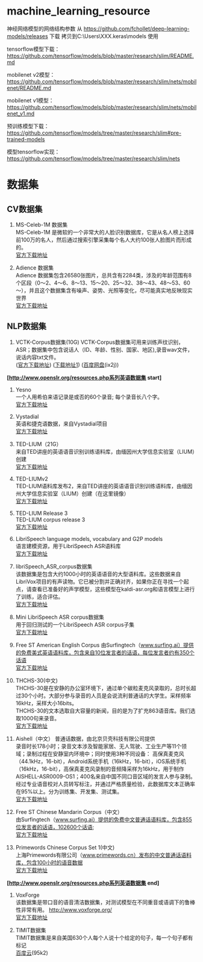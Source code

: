 # machine_learning_resource
神经网络模型的网络结构参数
从 https://github.com/fchollet/deep-learning-models/releases 下载
拷贝到C:\Users\XXX\.keras\models 使用

tensorflow模型下载：  
https://github.com/tensorflow/models/blob/master/research/slim/README.md

mobilenet v2模型：  
https://github.com/tensorflow/models/blob/master/research/slim/nets/mobilenet/README.md

mobilenet v1模型：  
https://github.com/tensorflow/models/blob/master/research/slim/nets/mobilenet_v1.md

预训练模型下载：  
https://github.com/tensorflow/models/tree/master/research/slim#pre-trained-models  

模型tensorflow实现：  
https://github.com/tensorflow/models/tree/master/research/slim/nets  

# 数据集

## CV数据集
1. MS-Celeb-1M 数据集  
MS-Celeb-1M 是微软的一个非常大的人脸识别数据库，它是从名人榜上选择前100万的名人，然后通过搜索引擎采集每个名人大约100张人脸图片而形成的。  
[官方下载地址](https://www.microsoft.com/en-us/research/project/ms-celeb-1m-challenge-recognizing-one-million-celebrities-real-world/)    

2. Adience 数据集  
Adience 数据集包含26580张图片，总共含有2284类，涉及的年龄范围有8个区段（0～2、4～6、8～13、15～20、25～32、38～43、48～53、60～），并且这个数据集含有噪声、姿势、光照等变化，尽可能真实地反映现实世界  
[官方下载地址](http://www.openu.ac.il/home/hassner/Adience/data.html#agegender)  


## NLP数据集
1. VCTK-Corpus数据集(10G)
VCTK-Corpus数据集可用来训练声纹识别，ASR；数据集中包含说话人（ID、年龄、性别、国家、地区),录音wav文件，说话内容txt文件。  
([官方下载地址](http://homepages.inf.ed.ac.uk/jyamagis/release/VCTK-Corpus.tar.gz))  ([下载地址1](https://datashare.is.ed.ac.uk/handle/10283/2651))  ([百度网盘](https://pan.baidu.com/s/13ATxLTeGrdfi6159oOg89w)(ix2j))    

**[http://www.openslr.org/resources.php系列英语数据集 start]**
1. Yesno  
一个人用希伯来语记录是或否的60个录音; 每个录音长八个字。    
[官方下载地址](http://www.openslr.org/1/)  

2. Vystadial    
英语和捷克语数据，来自Vystadial项目        
[官方下载地址](http://www.openslr.org/6/)  

3. TED-LIUM（21G）  
来自TED讲座的英语语音识别训练语料库，由缅因州大学信息实验室（LIUM）创建  
[官方下载地址](http://www.openslr.org/7/)  

4. TED-LIUMv2  
TED-LIUM语料库发布2，来自TED讲座的英语语音识别训练语料库，由缅因州大学信息实验室（LIUM）创建（在这里镜像）  
[官方下载地址](http://www.openslr.org/19/)  

5. TED-LIUM Release 3  
TED-LIUM corpus release 3  
[官方下载地址](https://www.openslr.org/51/)     

6. LibriSpeech language models, vocabulary and G2P models  
语言建模资源，用于LibriSpeech ASR语料库        
[官方下载地址](http://www.openslr.org/11/) 

7. libriSpeech_ASR_corpus数据集  
该数据集是包含大约1000小时的英语语音的大型语料库。这些数据来自LibriVox项目的有声读物。它已被分割并正确对齐，如果你正在寻找一个起点，请查看已准备好的声学模型，这些模型在kaldi-asr.org和语言模型上进行了训练，适合评估。    
[官方下载地址](https://www.openslr.org/12)  

8. Mini LibriSpeech ASR corpus数据集   
用于回归测试的一个LibriSpeech ASR corpus子集  
[官方下载地址](http://www.openslr.org/31/)  

9. Free ST American English Corpus
由Surfingtech（www.surfing.ai）提供的免费美式英语语料库，包含来自10位发言者的话语，每位发言者约有350个话语  
[官方下载地址](http://www.openslr.org/45/)

10. THCHS-30(中文)  
THCHS-30是在安静的办公室环境下，通过单个碳粒麦克风录取的，总时长超过30个小时。大部分参与录音的人员是会说流利普通话的大学生。采样频率16kHz，采样大小16bits。  
THCHS-30的文本选取自大容量的新闻，目的是为了扩充863语音库。我们选取1000句来录音。  
[官方下载地址](http://www.openslr.org/18/)    

11. Aishell（中文）
普通话数据，由北京贝壳科技有限公司提供  
录音时长178小时；录音文本涉及智能家居、无人驾驶、工业生产等11个领域；录制过程在安静室内环境中；同时使用3种不同设备： 高保真麦克风（44.1kHz，16-bit），Android系统手机（16kHz，16-bit），iOS系统手机（16kHz，16-bit），高保真麦克风录制的音频降采样为16kHz，用于制作AISHELL-ASR0009-OS1；400名来自中国不同口音区域的发言人参与录制。经过专业语音校对人员转写标注，并通过严格质量检验，此数据库文本正确率在95%以上。分为训练集、开发集、测试集。  
[官方下载地址](http://www.openslr.org/33/)    

12. Free ST Chinese Mandarin Corpus（中文）  
由Surfingtech（www.surfing.ai）提供的免费中文普通话语料库，包含855位发言者的话语，102600个话语;   
[官方下载地址](http://www.openslr.org/38/)     

13. Primewords Chinese Corpus Set 1(中文)  
上海Primewords有限公司（www.primewords.cn）发布的中文普通话语料库，包含100小时的语音数据  
[官方下载地址](http://www.openslr.org/47/)  
  
**[http://www.openslr.org/resources.php系列英语数据集 end]**  

1. VoxForge  
该数据集是带口音的语音清洁数据集，对测试模型在不同重音或语调下的鲁棒性非常有用。
http://www.voxforge.org/    
[官方下载地址](https://voice.mozilla.org/zh-CN/datasets)    

2. TIMIT数据集  
TIMIT数据集是来自美国630个人每个人说十个给定的句子，每一个句子都有标记  
[百度云](https://pan.baidu.com/s/1Mv3dqsGWynidRq3cisY2dQ)(95k2)